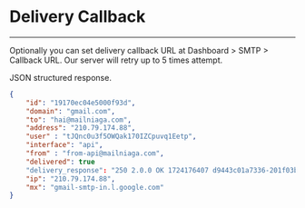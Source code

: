 # Delivery Callback

***



Optionally you can set delivery callback URL at Dashboard > SMTP > Callback URL. Our server will retry up to 5 times attempt.



JSON structured response.



```json
{
    "id": "19170ec04e5000f93d",
    "domain": "gmail.com",
    "to": "hai@mailniaga.com",
    "address": "210.79.174.88",
    "user" : "tJQnc0u3f5OWQak170IZCpuvq1Eetp",
    "interface": "api",
    "from" : "from-api@mailniaga.com",
    "delivered": true
    "delivery_response": "250 2.0.0 OK 1724176407 d9443c01a7336-201f03b15fbsi24823855ad.546 - gsmtp",
    "ip": "210.79.174.88",
    "mx": "gmail-smtp-in.l.google.com"
}
```

